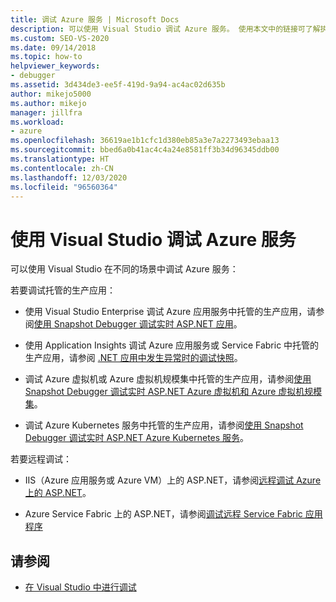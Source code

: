 ```yaml
---
title: 调试 Azure 服务 | Microsoft Docs
description: 可以使用 Visual Studio 调试 Azure 服务。 使用本文中的链接可了解执行此操作的各种方式。
ms.custom: SEO-VS-2020
ms.date: 09/14/2018
ms.topic: how-to
helpviewer_keywords:
- debugger
ms.assetid: 3d434de3-ee5f-419d-9a94-ac4ac02d635b
author: mikejo5000
ms.author: mikejo
manager: jillfra
ms.workload:
- azure
ms.openlocfilehash: 36619ae1b1cfc1d380eb85a3e7a2273493ebaa13
ms.sourcegitcommit: bbed6a0b41ac4c4a24e8581ff3b34d96345ddb00
ms.translationtype: HT
ms.contentlocale: zh-CN
ms.lasthandoff: 12/03/2020
ms.locfileid: "96560364"
---
```

# <a name="debug-azure-services-in-visual-studio"></a>使用 Visual Studio 调试 Azure 服务

可以使用 Visual Studio 在不同的场景中调试 Azure 服务：

若要调试托管的生产应用：

- 使用 Visual Studio Enterprise 调试 Azure 应用服务中托管的生产应用，请参阅[使用 Snapshot Debugger 调试实时 ASP.NET 应用](../debugger/debug-live-azure-applications.md)。

- 使用 Application Insights 调试 Azure 应用服务或 Service Fabric 中托管的生产应用，请参阅 [.NET 应用中发生异常时的调试快照](/azure/application-insights/app-insights-snapshot-debugger)。

- 调试 Azure 虚拟机或 Azure 虚拟机规模集中托管的生产应用，请参阅[使用 Snapshot Debugger 调试实时 ASP.NET Azure 虚拟机和 Azure 虚拟机规模集](../debugger/debug-live-azure-virtual-machines.md)。

- 调试 Azure Kubernetes 服务中托管的生产应用，请参阅[使用 Snapshot Debugger 调试实时 ASP.NET Azure Kubernetes 服务](../debugger/debug-live-azure-kubernetes.md)。

若要远程调试：

- IIS（Azure 应用服务或 Azure VM）上的 ASP.NET，请参阅[远程调试 Azure 上的 ASP.NET](remote-debugging-azure.md)。

- Azure Service Fabric 上的 ASP.NET，请参阅[调试远程 Service Fabric 应用程序](/azure/service-fabric/service-fabric-debugging-your-application#debug-a-remote-service-fabric-application)

## <a name="see-also"></a>请参阅

- [在 Visual Studio 中进行调试](../debugger/index.yml)

